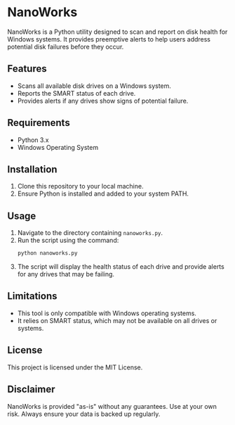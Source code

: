 # NanoWorks

NanoWorks is a Python utility designed to scan and report on disk health for Windows systems. It provides preemptive alerts to help users address potential disk failures before they occur.

## Features

- Scans all available disk drives on a Windows system.
- Reports the SMART status of each drive.
- Provides alerts if any drives show signs of potential failure.

## Requirements

- Python 3.x
- Windows Operating System

## Installation

1. Clone this repository to your local machine.
2. Ensure Python is installed and added to your system PATH.

## Usage

1. Navigate to the directory containing `nanoworks.py`.
2. Run the script using the command:
   ```bash
   python nanoworks.py
   ```
3. The script will display the health status of each drive and provide alerts for any drives that may be failing.

## Limitations

- This tool is only compatible with Windows operating systems.
- It relies on SMART status, which may not be available on all drives or systems.

## License

This project is licensed under the MIT License.

## Disclaimer

NanoWorks is provided "as-is" without any guarantees. Use at your own risk. Always ensure your data is backed up regularly.